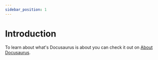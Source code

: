 ```yaml
---
sidebar_position: 1
---
```


# Introduction

To learn about what's Docusaurus is about you can check it out on [About Docusaurus](/docs/about-docusaurus).
